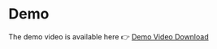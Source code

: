 # Demo

The demo video is available here :point_right: [Demo Video Download](https://github.com/shrikantgh/Software-Architecture-Project/releases/download/demo/Demo.mp4)
